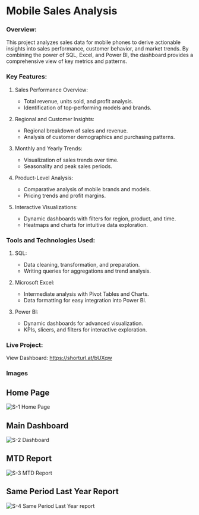  # Mobile Sales Analysis
### Overview:  
This project analyzes sales data for mobile phones to derive actionable insights into sales performance, customer behavior, and market trends. By combining the power of SQL, Excel, and Power BI, the dashboard provides a comprehensive view of key metrics and patterns.

### Key Features:

1. Sales Performance Overview:
   - Total revenue, units sold, and profit analysis.
   - Identification of top-performing models and brands.

2. Regional and Customer Insights:
   - Regional breakdown of sales and revenue.
   - Analysis of customer demographics and purchasing patterns.

3. Monthly and Yearly Trends:
   - Visualization of sales trends over time.
   - Seasonality and peak sales periods.

4. Product-Level Analysis:
   - Comparative analysis of mobile brands and models.
   - Pricing trends and profit margins.

5. Interactive Visualizations:
   - Dynamic dashboards with filters for region, product, and time.
   - Heatmaps and charts for intuitive data exploration.

### Tools and Technologies Used:

1. SQL:  
   - Data cleaning, transformation, and preparation.  
   - Writing queries for aggregations and trend analysis.  

2. Microsoft Excel:  
   - Intermediate analysis with Pivot Tables and Charts.  
   - Data formatting for easy integration into Power BI.

3. Power BI:  
   - Dynamic dashboards for advanced visualization.  
   - KPIs, slicers, and filters for interactive exploration.

### Live Project:  
View Dashboard: https://shorturl.at/bUXqw


### Images
## Home Page
![S-1 Home Page](https://github.com/user-attachments/assets/7b190f94-9415-49ef-9d38-7a145cc7698a)

## Main Dashboard
![S-2 Dashboard](https://github.com/user-attachments/assets/b6197f97-612d-4a9e-99c5-cf5c7ceee244)

## MTD Report
![S-3 MTD Report](https://github.com/user-attachments/assets/b87d45fe-4452-4902-b183-f8ae4988eb69)

## Same Period Last Year Report
![S-4 Same Period Last Year report](https://github.com/user-attachments/assets/f88eeb6d-e093-4efc-9880-777c170a4392)




